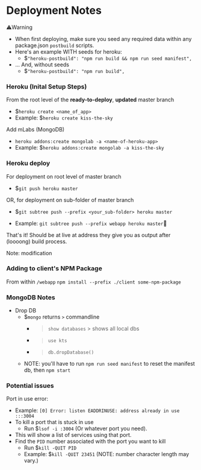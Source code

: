 # Deployment Notes

⚠️Warning

- When first deploying, make sure you seed any required data within any package.json `postbuild` scripts.
- Here's an example WITH seeds for heroku:
  - $`"heroku-postbuild": "npm run build && npm run seed manifest",`
- ... And, without seeds
  - $`"heroku-postbuild": "npm run build",`

### Heroku (Inital Setup Steps)

From the root level of the **ready-to-deploy**, **updated** master branch

- $`heroku create <name_of_app>`
- Example: $`heroku create kiss-the-sky`

Add mLabs (MongoDB)

- `heroku addons:create mongolab -a <name-of-heroku-app>`
- Example: $`heroku addons:create mongolab -a kiss-the-sky`

### Heroku deploy

For deployment on root level of master branch

- $`git push heroku master`

OR, for deployment on sub-folder of master branch

- $`git subtree push --prefix <your_sub-folder> heroku master`

- Example: `git subtree push --prefix webapp heroku master`🧨

That's it! Should be at live at address they give you as output after (loooong) build process.

Note: modification

### Adding to client's NPM Package

From within `/webapp`
`npm install --prefix ./client some-npm-package`

### MongoDB Notes
- Drop DB
  - $`mongo` returns `>` commandline
    - >`show databases` > shows all local dbs
    - >`use kts`
    - >`db.dropDatabase()`
  - NOTE: you'll have to run `npm run seed manifest` to reset the manifest db, then `npm start`

### Potential issues

Port in use error:
- Example: `[0] Error: listen EADDRINUSE: address already in use :::3004`
- To kill a port that is stuck in use
  - Run $`lsof -i :3004` (Or whatever port you need).
- This will show a list of services using that port.
- Find the `PID` number associated with the port you want to kill
  - Run $`kill -QUIT PID`
  - Example: $`kill -QUIT 23451` (NOTE: number character length may vary.)
